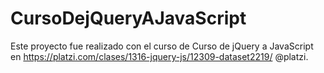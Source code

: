 # CursoDejQueryAJavaScript
Este proyecto fue realizado con el curso de Curso de jQuery a JavaScript en https://platzi.com/clases/1316-jquery-js/12309-dataset2219/ @platzi.
